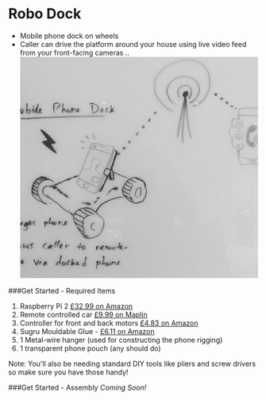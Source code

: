 # Robo Dock
* Mobile phone dock on wheels
* Caller can drive the platform around your house using live video feed from your front-facing cameras
..![alt text](./assets/robodock.png "Robo Dock illustration")

###Get Started - Required Items
1. Raspberry Pi 2 [£32.99 on Amazon](https://www.amazon.co.uk/Raspberry-Pi-Model-Desktop-Linux/dp/B00T2U7R7I/ref=sr_1_2?ie=UTF8&qid=1519598624&sr=8-2&keywords=raspberry+pi+2&dpID=4133JwedpXL&preST=_SX300_QL70_&dpSrc=srch)
2. Remote controlled car [£9.99 on Maplin](https://www.maplin.co.uk/p/lamborghini-huracan-124-rc-car-n05eg)
3. Controller for front and back motors [£4.83 on Amazon](https://www.amazon.co.uk/gp/product/B01KBTNHS6/ref=oh_aui_detailpage_o03_s02?ie=UTF8&psc=1)
4. Sugru Mouldable Glue -  [£6.11 on Amazon](https://www.amazon.co.uk/Sugru-Mouldable-Glue-Original-Formula/dp/B01BFE0KNQ/ref=sr_1_1?s=diy&ie=UTF8&qid=1519599266&sr=1-1&keywords=sugru&dpID=41zqrfcSSwL&preST=_SY300_QL70_&dpSrc=srch)
5. 1 Metal-wire hanger (used for constructing the phone rigging)
6. 1 transparent phone pouch (any should do)

Note: You'll also be needing standard DIY tools like pliers and screw drivers so make sure you have those handy!

###Get Started - Assembly
 *Coming Soon!*
